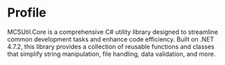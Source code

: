 ﻿# Profile

MCSUtil.Core is a comprehensive C# utility library designed to streamline common development tasks and enhance code efficiency. Built on .NET 4.7.2, this library provides a collection of reusable functions and classes that simplify string manipulation, file handling, data validation, and more.
